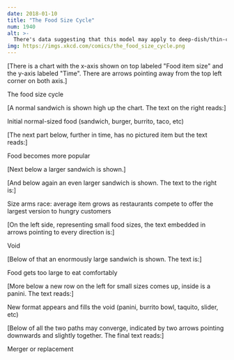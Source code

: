 ```yaml
---
date: 2018-01-10
title: "The Food Size Cycle"
num: 1940
alt: >-
  There's data suggesting that this model may apply to deep-dish/thin-crust pizza. I've designed a thorough multi-year study to investigate this personally, but funding organizations keep denying my grant requests.
img: https://imgs.xkcd.com/comics/the_food_size_cycle.png
---
```

[There is a chart with the x-axis shown on top labeled "Food item size" and the y-axis labeled "Time". There are arrows pointing away from the top left corner on both axis.]

The food size cycle

[A normal sandwich is shown high up the chart. The text on the right reads:]

Initial normal-sized food (sandwich, burger, burrito, taco, etc)

[The next part below, further in time, has no pictured item but the text reads:]

Food becomes more popular

[Next below a larger sandwich is shown.]

[And below again an even larger sandwich is shown. The text to the right is:]

Size arms race: average item grows as restaurants compete to offer the largest version to hungry customers

[On the left side, representing small food sizes, the text embedded in arrows pointing to every direction is:]

Void

[Below of that an enormously large sandwich is shown. The text is:]

Food gets too large to eat comfortably

[More below a new row on the left for small sizes comes up, inside is a panini. The text reads:]

New format appears and fills the void (panini, burrito bowl, taquito, slider, etc)

[Below of all the two paths may converge, indicated by two arrows pointing downwards and slightly together. The final text reads:]

Merger or replacement